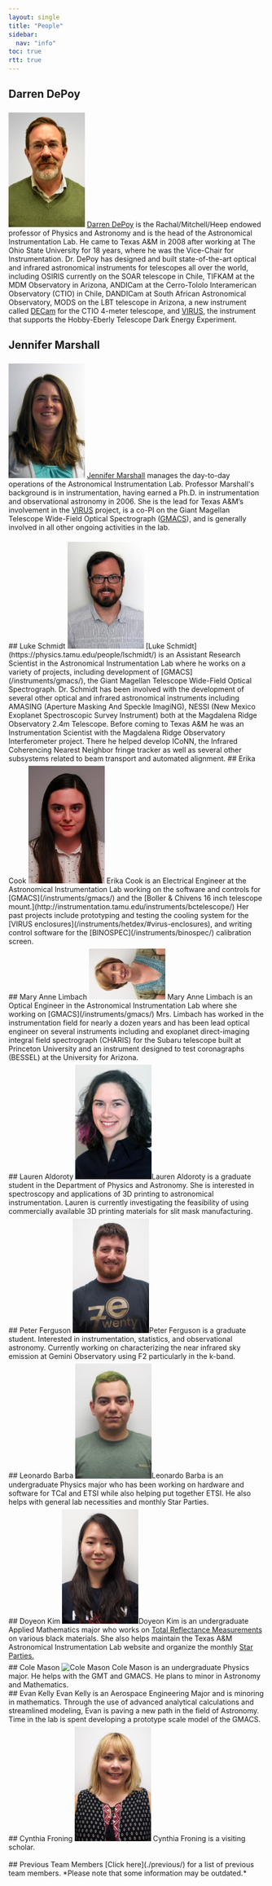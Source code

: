 ```yaml
---
layout: single
title: "People"
sidebar:
  nav: "info"
toc: true
rtt: true
---
```

## Darren DePoy
<img src="../people/assets/DarrenDePoy_1.jpg" width="150" style='margin-top:6px' alt="Darren Depoy" class="profile"/> [Darren DePoy](http://physics.tamu.edu/people/depoy) is the Rachal/Mitchell/Heep endowed professor of Physics and Astronomy and is the head of the Astronomical Instrumentation Lab. He came to Texas A&M in 2008 after working at The Ohio State University for 18 years, where he was the Vice-Chair for Instrumentation. Dr. DePoy has designed and built state-of-the-art optical and infrared astronomical instruments for telescopes all over the world, including OSIRIS currently on the SOAR telescope in Chile, TIFKAM at the MDM Observatory in Arizona, ANDICam at the Cerro-Tololo Interamerican Observatory (CTIO) in Chile, DANDICam at South African Astronomical Observatory, MODS on the LBT telescope in Arizona, a new instrument called [DECam](/instruments/decal) for the CTIO 4-meter telescope, and [VIRUS](http://hetdex.org/hetdex/virus.html), the instrument that supports the Hobby-Eberly Telescope Dark Energy Experiment.
## Jennifer Marshall
<img src="../people/assets/marshall.jpg" width="150" style='margin-top:6px' alt="Jennifer Marshall" class="profile"/> [Jennifer Marshall](http://physics.tamu.edu/people/jlm076) manages the day-to-day operations of the Astronomical Instrumentation Lab. Professor Marshall's background is in instrumentation, having earned a Ph.D. in instrumentation and observational astronomy in 2006. She is the lead for Texas A&M’s involvement in the [VIRUS](http://hetdex.org/hetdex/virus.html) project, is a co-PI on the Giant Magellan Telescope Wide-Field Optical Spectrograph ([GMACS](/instruments/gmacs/)), and is generally involved in all other ongoing activities in the lab.
<div class="clearfix" />
## Luke Schmidt
<img src="../people/assets/lschmidt_headshot.jpg" width="150" style='margin-top:6px' alt="Luke Schmidt" class="profile"/> [Luke Schmidt](https://physics.tamu.edu/people/lschmidt/) is an Assistant Research Scientist in the Astronomical Instrumentation Lab where he works on a variety of projects, including development of [GMACS](/instruments/gmacs/), the Giant Magellan Telescope Wide-Field Optical Spectrograph. Dr. Schmidt has been involved with the development of several other optical and infrared astronomical instruments including AMASING (Aperture Masking And Speckle ImagiNG), NESSI (New Mexico Exoplanet Spectroscopic Survey Instrument) both at the Magdalena Ridge Observatory 2.4m Telescope. Before coming to Texas A&M he was an Instrumentation Scientist with the Magdalena Ridge Observatory Interferometer project. There he helped develop ICoNN, the Infrared Coherencing Nearest Neighbor fringe tracker as well as several other subsystems related to beam transport and automated alignment.
## Erika Cook
<img src="../people/assets/erika_cook.jpg" width="150" style='margin-top:6px' alt="Erika Cook" class="profile"/> Erika Cook is an Electrical Engineer at the Astronomical Instrumentation Lab working on the software and controls for [GMACS](/instruments/gmacs/) and the [Boller & Chivens 16 inch telescope mount.](http://instrumentation.tamu.edu/instruments/bctelescope/) Her past projects include prototyping and testing the cooling system for the [VIRUS enclosures](/instruments/hetdex/#virus-enclosures), and writing control software for the [BINOSPEC](/instruments/binospec/) calibration screen.
<div class="clearfix" />
## Mary Anne Limbach
<img src="../people/assets/MaryAnne1_Copy.jpg" width="150" style='margin-top:6px' alt="Mary Anne Limbach" class="profile"/>
Mary Anne Limbach is an Optical Engineer in the Astronomical Instrumentation Lab where she working on [GMACS](/instruments/gmacs/) Mrs. Limbach has worked in the instrumentation field for nearly a dozen years and has been lead optical engineer on several instruments including and exoplanet direct-imaging integral field spectrograph (CHARIS) for the Subaru telescope built at Princeton University and an instrument designed to test coronagraphs (BESSEL) at the University for Arizona.
<div class="clearfix" />
## Lauren Aldoroty
<img src="../people/assets/Lauren2.jpg" width="150" style='margin-top:6px' alt="Lauren Aldoroty" class="profile"/>Lauren Aldoroty is a graduate student in the Department of Physics and Astronomy. She is interested in spectroscopy and applications of 3D printing to astronomical instrumentation. Lauren is currently investigating the feasibility of using commercially available 3D printing materials for slit mask manufacturing.
<div class="clearfix" />
## Peter Ferguson
<img src="../people/assets/Peter.jpg" width="150" style='margin-top:6px' style='margin-top:6px' alt="Peter Ferguson" class="profile"/>Peter Ferguson is a graduate student. Interested in instrumentation, statistics, and observational astronomy. Currently working on characterizing the near infrared sky emission at Gemini Observatory using F2 particularly in the k-band.
<div class="clearfix" />
## Leonardo Barba
<img src="../people/assets/Leonardo.jpg" width="150" style='margin-top:6px' style='margin-top:6px' alt="Leonardo Barba" class="profile"/>Leonardo Barba is an undergraduate Physics major who has been working on hardware and software for TCal and ETSI while also helping put together ETSI. He also helps with general lab necessities and monthly Star Parties.
<div class="clearfix" />
## Doyeon Kim
<img src="../people/assets/Doyeon.jpg" width="150" style='margin-top:6px' style='margin-top:6px' alt="Doyeon Kim" class="profile"/>Doyeon Kim is an undergraduate Applied Mathematics major who works on <a href="/instruments/reflectance/" target="_blank">Total Reflectance Measurements</a> on various black materials. She also helps maintain the Texas A&M Astronomical Instrumentation Lab website and organize the monthly <a href="/pages/starparty/" target="_blank">Star Parties.</a>
<div class="clearfix" />
## Cole Mason
<img src="../people/assets/Cole.jpg" width="150" style='margin-top:6px' style='margin-top:6px' alt="Cole Mason" class="profile"/>
Cole Mason is an undergraduate Physics major. He helps with the GMT and GMACS. He plans to minor in Astronomy and Mathematics.
<div class="clearfix" />
## Evan Kelly
Evan Kelly is an Aerospace Engineering Major and is minoring in mathematics. Through the use of advanced analytical calculations and streamlined modeling, Evan is paving a new path in the field of Astronomy. Time in the lab is spent developing a prototype scale model of the GMACS.
<div class="clearfix" />
## Cynthia Froning
<img src="../people/assets/Cynthia.jpg" width="150" style='margin-top:6px' style='margin-top:6px' alt="Cynthia Froning" class="profile"/>
Cynthia Froning is a visiting scholar.
<div class="clearfix" />
<br>
## Previous Team Members
[Click here](./previous/) for a list of previous team members. *Please note that some information may be outdated.*